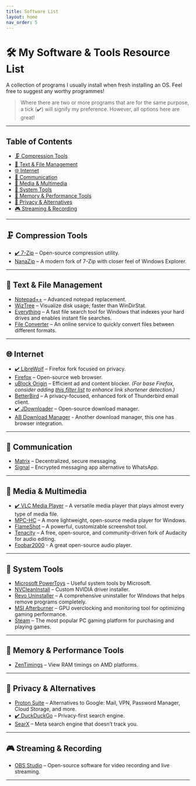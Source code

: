 ```yaml
---
title: Software List
layout: home
nav_order: 5
---
```


# 🛠️ My Software & Tools Resource List

A collection of programs I usually install when fresh installing an OS. Feel free to suggest any worthy programmes!

> Where there are two or more programs that are for the same purpose, a tick (✔️) will signify my preference. However, all options here are great!

---

## Table of Contents

- [🗜️ Compression Tools](#%EF%B8%8F-compression-tools)
- [📝 Text & File Management](#-text--file-management)
- [🌐 Internet](#-internet)
- [📡 Communication](#-communication)
- [🎥 Media & Multimedia](#-media--multimedia)
- [🔧 System Tools](#-system-tools)
- [🧠 Memory & Performance Tools](#-memory--performance-tools)
- [🔐 Privacy & Alternatives](#-privacy--alternatives)
- [🎮 Streaming & Recording](#-streaming--recording)

---

## 🗜️ Compression Tools

- [✔️ 7-Zip](https://www.7-zip.org/) – Open-source compression utility.
- [NanaZip](https://github.com/M2Team/NanaZip) – A modern fork of 7-Zip with closer feel of Windows Explorer.

---

## 📝 Text & File Management

- [Notepad++](https://notepad-plus-plus.org/) – Advanced notepad replacement.
- [WizTree](https://diskanalyzer.com/) – Visualize disk usage; faster than WinDirStat.
- [Everything](https://www.voidtools.com/) – A fast file search tool for Windows that indexes your hard drives and enables instant file searches.
- [File Converter](https://file-converter.io/) – An online service to quickly convert files between different formats.

---

## 🌐 Internet

- [✔️ LibreWolf](https://librewolf.net/) – Firefox fork focused on privacy.
- [Firefox](https://www.mozilla.org/firefox/) – Open-source web browser.
- [uBlock Origin](https://github.com/gorhill/uBlock#installation) – Efficient ad and content blocker. *(For base Firefox, consider adding [this filter list](https://github.com/DandelionSprout/adfilt/blob/master/LegitimateURLShortener.txt) to enhance link shortener detection.)*
- [BetterBird](https://betterbird.eu/) – A privacy-focused, enhanced fork of Thunderbird email client.
- [✔️ JDownloader](https://jdownloader.org/jdownloader2) – Open-source download manager.
- [AB Download Manager](https://abdownloadmanager.com/) - Another download manager, this one has browser integration.

---

## 📡 Communication

- [Matrix](https://matrix.org/) – Decentralized, secure messaging.
- [Signal](https://signal.org/) – Encrypted messaging app alternative to WhatsApp.

---


## 🎥 Media & Multimedia

- [✔️ VLC Media Player](https://www.videolan.org/vlc/) – A versatile media player that plays almost every type of media file.
- [MPC-HC](https://github.com/clsid2/mpc-hc/) – A more lightweight, open-source media player for Windows.
- [FlameShot](https://flameshot.org/) – A powerful, customizable screenshot tool.
- [Tenacity](https://tenacityaudio.org/) – A free, open-source, and community-driven fork of Audacity for audio editing.
- [Foobar2000](https://www.foobar2000.org/) - A great open-source audio player.

---

## 🔧 System Tools

- [Microsoft PowerToys](https://learn.microsoft.com/en-us/windows/powertoys/) – Useful system tools by Microsoft.
- [NVCleanInstall](https://www.techpowerup.com/download/techpowerup-nvcleanstall/) – Custom NVIDIA driver installer.
- [Revo Uninstaller](https://www.revouninstaller.com/products/revo-uninstaller-free/) – A comprehensive uninstaller for Windows that helps remove programs completely.
- [MSI Afterburner](https://www.msi.com/Landing/afterburner) – GPU overclocking and monitoring tool for optimizing gaming performance.
- [Steam](https://store.steampowered.com/) – The most popular PC gaming platform for purchasing and playing games.

---

## 🧠 Memory & Performance Tools

- [ZenTimings](https://zentimings.com/) – View RAM timings on AMD platforms.

---

## 🔐 Privacy & Alternatives

- [Proton Suite](https://proton.me/) – Alternatives to Google: Mail, VPN, Password Manager, Cloud Storage, and more.
- [✔️ DuckDuckGo](https://duckduckgo.com/) – Privacy-first search engine.
- [SearX](https://searx.space/) – Meta search engine that doesn’t track you.

---

## 🎮 Streaming & Recording

- [OBS Studio](https://obsproject.com/) – Open-source software for video recording and live streaming.

---
